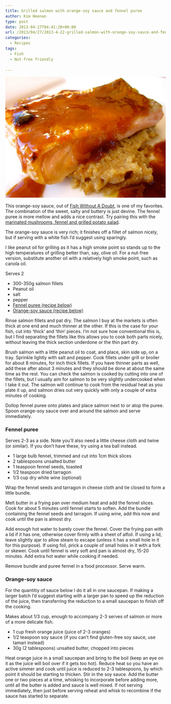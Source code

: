 ```yaml
---
title: Grilled salmon with orange-soy sauce and fennel puree
author: Kim Heenan
type: post
date: 2013-04-27T04:41:20+00:00
url: /2013/04/27/2013-4-22-grilled-salmon-with-orange-soy-sauce-and-fennel-puree/
categories:
  - Recipes
tags:
  - Fish
  - Nut-free friendly

---
```


![](salmon-orange-soy-fennel.jpg)

This orange-soy sauce, out of [Fish Without A Doubt][fish-without-a-doubt], is one of my favorites. The combination of the sweet, salty and buttery is just devine. The fennel puree is more mellow and adds a nice contrast. Try pairing this with the [marinated mushrooms, fennel and grilled potato salad][mushroom-fennel-potato-salad].

<!--more-->

The orange-soy sauce is very rich; it finishes off a fillet of salmon nicely, but if serving with a white fish I’d suggest using sparingly.

I like peanut oil for grilling as it has a high smoke point so stands up to the high temperatures of grilling better than, say, olive oil. For a nut-free version, substitute another oil with a relatively high smoke point, such as canola oil.

Serves 2

  * 300-350g salmon fillets
  * Peanut oil
  * salt
  * pepper
  * [Fennel puree (recipe below)](#fennelpuree)
  * [Orange-soy sauce (recipe below)](#orangesoysauce)

Rinse salmon fillets and pat dry. The salmon I buy at the markets is often thick at one end and much thinner at the other. If this is the case for your fish, cut into ‘thick’ and ‘thin’ pieces. I’m not sure how conventional this is, but I find separating the fillets like this allows you to cook both parts nicely, without leaving the thick section underdone or the thin part dry.

Brush salmon with a little peanut oil to coat, and place, skin side up, on a tray. Sprinkle lightly with salt and pepper. Cook fillets under grill or broiler for about 8 minutes, for inch thick fillets. If you have thinner parts as well, add these after about 3 minutes and they should be done at about the same time as the rest. You can check the salmon is cooked by cutting into one of the fillets, but I usually aim for salmon to be very slightly undercooked when I take it out. The salmon will continue to cook from the residual heat as you plate it up, and salmon dries out very quickly with only a couple of extra minutes of cooking.

Dollop fennel puree onto plates and place salmon next to or atop the puree. Spoon orange-soy sauce over and around the salmon and serve immediately.

### <a name="fennelpuree"></a> Fennel puree

Serves 2-3 as a side. Note you’ll also need a little cheese cloth and twine (or similar). If you don’t have these, try using a tea ball instead.

  * 1 large bulb fennel, trimmed and cut into 1cm thick slices
  * 2 tablespoons unsalted butter
  * 1 teaspoon fennel seeds, toasted
  * 1/2 teaspoon dried tarragon
  * 1/3 cup dry white wine (optional)

Wrap the fennel seeds and tarragon in cheese cloth and tie closed to form a little bundle.

Melt butter in a frying pan over medium heat and add the fennel slices. Cook for about 5 minutes until fennel starts to soften. Add the bundle containing the fennel seeds and tarragon. If using wine, add this now and cook until the pan is almost dry.

Add enough hot water to barely cover the fennel. Cover the frying pan with a lid if it has one, otherwise cover firmly with a sheet of alfoil. If using a lid, leave slightly ajar to allow steam to escape (unless it has a small hole in it for this purpose). If using foil, prick a couple of small holes in it with a fork or skewer. Cook until fennel is very soft and pan is almost dry, 15-20 minutes. Add extra hot water while cooking if needed.

Remove bundle and puree fennel in a food processor. Serve warm.

### <a name="orangesoysauce"></a> Orange-soy sauce

For the quantitiy of sauce below I do it all in one saucepan. If making a larger batch I’d suggest starting with a larger pan to speed up the reduction of the juice, then transferring the reduction to a small saucepan to finish off the cooking.

Makes about 1/3 cup, enough to accompany 2-3 serves of salmon or more of a more delicate fish.

  * 1 cup fresh orange juice (juice of 2-3 oranges)
  * 1/2 teaspoon soy sauce (if you can’t find gluten-free soy sauce, use tamari instead)
  * 30g (2 tablespoons) unsalted butter, chopped into pieces

Heat orange juice in a small saucepan and bring to the boil (keep an eye on it as the juice will boil over if it gets too hot). Reduce heat so you have an active simmer and cook until juice is reduced to 2-3 tablespoons, by which point it should be starting to thicken. Stir in the soy sauce. Add the butter one or two pieces at a time, whisking to incorporate before adding more, until all the butter is added and sauce is well mixed. If not serving immediately, then just before serving reheat and whisk to recombine if the sauce has started to separate.

 [fish-without-a-doubt]: http://www.amazon.com/Fish-Without-Doubt-Essential-Companion/dp/061853119X%3FSubscriptionId%3D0ENGV10E9K9QDNSJ5C82%26tag%3Dfredel09-20%26linkCode%3Dxm2%26camp%3D2025%26creative%3D165953%26creativeASIN%3D061853119X
 [mushroom-fennel-potato-salad]: /2013/04/25/2013-4-22-marinated-mushroom-fennel-and-grilled-potato-salad/